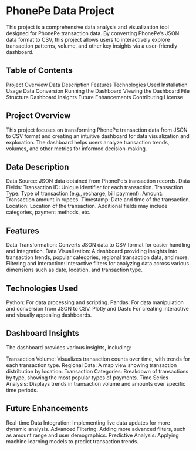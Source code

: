 # PhonePe Data  Project
This project is a comprehensive data analysis and visualization tool designed for PhonePe transaction data. By converting PhonePe’s JSON data format to CSV, this project allows users to interactively explore transaction patterns, volume, and other key insights via a user-friendly dashboard.

## Table of Contents
Project Overview
Data Description
Features
Technologies Used
Installation
Usage
Data Conversion
Running the Dashboard
Viewing the Dashboard
File Structure
Dashboard Insights
Future Enhancements
Contributing
License
## Project Overview
This project focuses on transforming PhonePe transaction data from JSON to CSV format and creating an intuitive dashboard for data visualization and exploration. The dashboard helps users analyze transaction trends, volumes, and other metrics for informed decision-making.

## Data Description
Data Source: JSON data obtained from PhonePe’s transaction records.
Data Fields:
Transaction ID: Unique identifier for each transaction.
Transaction Type: Type of transaction (e.g., recharge, bill payment).
Amount: Transaction amount in rupees.
Timestamp: Date and time of the transaction.
Location: Location of the transaction.
Additional fields may include categories, payment methods, etc.
## Features
Data Transformation: Converts JSON data to CSV format for easier handling and integration.
Data Visualization: A dashboard providing insights into transaction trends, popular categories, regional transaction data, and more.
Filtering and Interaction: Interactive filters for analyzing data across various dimensions such as date, location, and transaction type.
## Technologies Used
Python: For data processing and scripting.
Pandas: For data manipulation and conversion from JSON to CSV.
Plotly and Dash: For creating interactive and visually appealing dashboards.
## Dashboard Insights
The dashboard provides various insights, including:

Transaction Volume: Visualizes transaction counts over time, with trends for each transaction type.
Regional Data: A map view showing transaction distribution by location.
Transaction Categories: Breakdown of transactions by type, showing the most popular types of payments.
Time Series Analysis: Displays trends in transaction volume and amounts over specific time periods.
## Future Enhancements
Real-time Data Integration: Implementing live data updates for more dynamic analysis.
Advanced Filtering: Adding more advanced filters, such as amount range and user demographics.
Predictive Analysis: Applying machine learning models to predict transaction trends.
